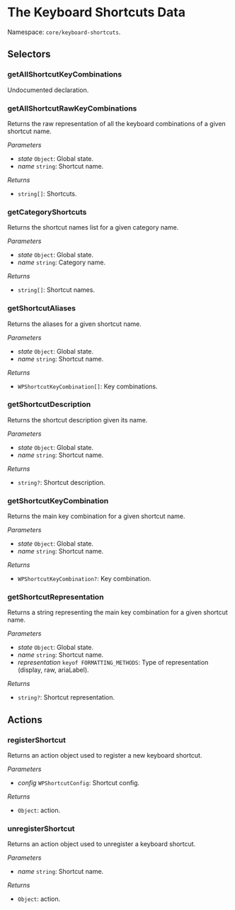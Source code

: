 # The Keyboard Shortcuts Data

Namespace: `core/keyboard-shortcuts`.

## Selectors

<!-- START TOKEN(Autogenerated selectors|../../../packages/keyboard-shortcuts/src/store/selectors.js) -->

### getAllShortcutKeyCombinations

Undocumented declaration.

### getAllShortcutRawKeyCombinations

Returns the raw representation of all the keyboard combinations of a given shortcut name.

_Parameters_

-   _state_ `Object`: Global state.
-   _name_ `string`: Shortcut name.

_Returns_

-   `string[]`: Shortcuts.

### getCategoryShortcuts

Returns the shortcut names list for a given category name.

_Parameters_

-   _state_ `Object`: Global state.
-   _name_ `string`: Category name.

_Returns_

-   `string[]`: Shortcut names.

### getShortcutAliases

Returns the aliases for a given shortcut name.

_Parameters_

-   _state_ `Object`: Global state.
-   _name_ `string`: Shortcut name.

_Returns_

-   `WPShortcutKeyCombination[]`: Key combinations.

### getShortcutDescription

Returns the shortcut description given its name.

_Parameters_

-   _state_ `Object`: Global state.
-   _name_ `string`: Shortcut name.

_Returns_

-   `string?`: Shortcut description.

### getShortcutKeyCombination

Returns the main key combination for a given shortcut name.

_Parameters_

-   _state_ `Object`: Global state.
-   _name_ `string`: Shortcut name.

_Returns_

-   `WPShortcutKeyCombination?`: Key combination.

### getShortcutRepresentation

Returns a string representing the main key combination for a given shortcut name.

_Parameters_

-   _state_ `Object`: Global state.
-   _name_ `string`: Shortcut name.
-   _representation_ `keyof FORMATTING_METHODS`: Type of representation (display, raw, ariaLabel).

_Returns_

-   `string?`: Shortcut representation.

<!-- END TOKEN(Autogenerated selectors|../../../packages/keyboard-shortcuts/src/store/selectors.js) -->

## Actions

<!-- START TOKEN(Autogenerated actions|../../../packages/keyboard-shortcuts/src/store/actions.js) -->

### registerShortcut

Returns an action object used to register a new keyboard shortcut.

_Parameters_

-   _config_ `WPShortcutConfig`: Shortcut config.

_Returns_

-   `Object`: action.

### unregisterShortcut

Returns an action object used to unregister a keyboard shortcut.

_Parameters_

-   _name_ `string`: Shortcut name.

_Returns_

-   `Object`: action.


<!-- END TOKEN(Autogenerated actions|../../../packages/keyboard-shortcuts/src/store/actions.js) -->
